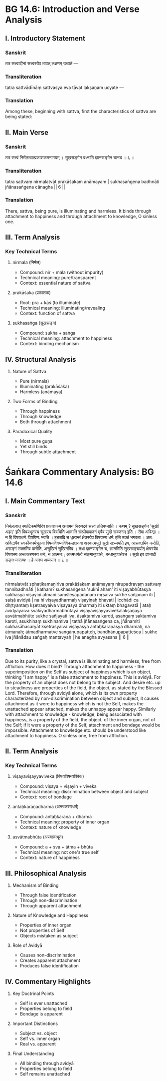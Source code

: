 # BG 14.6: Introduction and Verse Analysis

## I. Introductory Statement

### Sanskrit
तत्र सत्त्वादीनां सत्त्वस्यैव तावत् लक्षणम् उच्यते —

### Transliteration
tatra sattvādīnāṃ sattvasya eva tāvat lakṣaṇam ucyate —

### Translation
Among these, beginning with sattva, first the characteristics of sattva are being stated:

## II. Main Verse

### Sanskrit
तत्र सत्त्वं निर्मलत्वात्प्रकाशकमनामयम् ।
सुखसङ्गेन बध्नाति ज्ञानसङ्गेन चानघ ॥ ६ ॥

### Transliteration
tatra sattvaṃ nirmalatvāt prakāśakam anāmayam |
sukhasaṅgena badhnāti jñānasaṅgena cānagha || 6 ||

### Translation
There, sattva, being pure, is illuminating and harmless. It binds through attachment to happiness and through attachment to knowledge, O sinless one.

## III. Term Analysis

### Key Technical Terms
1. nirmala (निर्मल)
   - Compound: nir + mala (without impurity)
   - Technical meaning: pure/transparent
   - Context: essential nature of sattva

2. prakāśaka (प्रकाशक)
   - Root: pra + kāś (to illuminate)
   - Technical meaning: illuminating/revealing
   - Context: function of sattva

3. sukhasaṅga (सुखसङ्ग)
   - Compound: sukha + saṅga
   - Technical meaning: attachment to happiness
   - Context: binding mechanism

## IV. Structural Analysis

1. Nature of Sattva
   - Pure (nirmala)
   - Illuminating (prakāśaka)
   - Harmless (anāmaya)

2. Two Forms of Binding
   - Through happiness
   - Through knowledge
   - Both through attachment

3. Paradoxical Quality
   - Most pure guṇa
   - Yet still binds
   - Through subtle attachment

# Śaṅkara Commentary Analysis: BG 14.6

## I. Main Commentary Text

### Sanskrit
निर्मलत्वात् स्फटिकमणिरिव प्रकाशकम् अनामयं निरुपद्रवं सत्त्वं तन्निबध्नाति । कथम् ? सुखसङ्गेन 'सुखी अहम्' इति विषयभूतस्य सुखस्य विषयिणि आत्मनि संश्लेषापादनं मृषैव सुखे सञ्जनम् इति । सैषा अविद्या । न हि विषयधर्मः विषयिणः भवति । इच्छादि च धृत्यन्तं क्षेत्रस्यैव विषयस्य धर्मः इति उक्तं भगवता । अतः अविद्ययैव स्वकीयधर्मभूतया विषयविषय्यविवेकलक्षणया अस्वात्मभूते सुखे सञ्जयति इव, आसक्तमिव करोति, असङ्गं सक्तमिव करोति, असुखिनं सुखिनमिव । तथा ज्ञानसङ्गेन च, ज्ञानमिति सुखसाहचर्यात् क्षेत्रस्यैव विषयस्य अन्तःकरणस्य धर्मः, न आत्मनः ; आत्मधर्मत्वे सङ्गानुपपत्तेः, बन्धानुपपत्तेश्च । सुखे इव ज्ञानादौ सङ्गः मन्तव्यः । हे अनघ अव्यसन ॥ ६ ॥

### Transliteration
nirmalatvāt sphaṭikamaṇiriva prakāśakam anāmayaṃ nirupadravaṃ sattvaṃ tannibadhnāti | katham? sukhasaṅgena 'sukhī aham' iti viṣayabhūtasya sukhasya viṣayiṇi ātmani saṃśleṣāpādanaṃ mṛṣaiva sukhe sañjanam iti | saiṣā avidyā | na hi viṣayadharmaḥ viṣayiṇaḥ bhavati | icchādi ca dhṛtyantaṃ kṣetrasyaiva viṣayasya dharmaḥ iti uktaṃ bhagavatā | ataḥ avidyayaiva svakīyadharmabhūtayā viṣayaviṣayyavivekalakṣaṇayā asvātmabhūte sukhe sañjayati iva, āsaktamiva karoti, asaṅgaṃ saktamiva karoti, asukhinaṃ sukhinamiva | tathā jñānasaṅgena ca, jñānamiti sukhasāhacaryāt kṣetrasyaiva viṣayasya antaḥkaraṇasya dharmaḥ, na ātmanaḥ; ātmadharmatve saṅgānupapatteḥ, bandhānupapatteśca | sukhe iva jñānādau saṅgaḥ mantavyaḥ | he anagha avyasana || 6 ||

### Translation
Due to its purity, like a crystal, sattva is illuminating and harmless, free from affliction. How does it bind? Through attachment to happiness - the superimposition on the Self as subject of happiness which is an object, thinking "I am happy" is a false attachment to happiness. This is avidyā. For the property of an object does not belong to the subject. And desire etc. up to steadiness are properties of the field, the object, as stated by the Blessed Lord. Therefore, through avidyā alone, which is its own property characterized by non-discrimination between object and subject, it causes attachment as it were to happiness which is not the Self, makes the unattached appear attached, makes the unhappy appear happy. Similarly with attachment to knowledge - knowledge, being associated with happiness, is a property of the field, the object, of the inner organ, not of the Self; if it were a property of the Self, attachment and bondage would be impossible. Attachment to knowledge etc. should be understood like attachment to happiness. O sinless one, free from affliction.

## II. Term Analysis

### Key Technical Terms
1. viṣayaviṣayyaviveka (विषयविषय्यविवेक)
   - Compound: viṣaya + viṣayin + viveka
   - Technical meaning: discrimination between object and subject
   - Context: root of bondage

2. antaḥkaraṇadharma (अन्तःकरणधर्म)
   - Compound: antaḥkaraṇa + dharma
   - Technical meaning: property of inner organ
   - Context: nature of knowledge

3. asvātmabhūta (अस्वात्मभूत)
   - Compound: a + sva + ātma + bhūta
   - Technical meaning: not one's true self
   - Context: nature of happiness

## III. Philosophical Analysis

1. Mechanism of Binding
   - Through false identification
   - Through non-discrimination
   - Through apparent attachment

2. Nature of Knowledge and Happiness
   - Properties of inner organ
   - Not properties of Self
   - Objects mistaken as subject

3. Role of Avidyā
   - Causes non-discrimination
   - Creates apparent attachment
   - Produces false identification

## IV. Commentary Highlights

1. Key Doctrinal Points
   - Self is ever unattached
   - Properties belong to field
   - Bondage is apparent

2. Important Distinctions
   - Subject vs. object
   - Self vs. inner organ
   - Real vs. apparent

3. Final Understanding
   - All binding through avidyā
   - Properties belong to field
   - Self remains unattached
